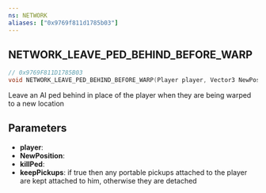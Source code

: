 ```yaml
---
ns: NETWORK
aliases: ["0x9769f811d1785b03"]
---
```

## NETWORK_LEAVE_PED_BEHIND_BEFORE_WARP

```c
// 0x9769F811D1785B03
void NETWORK_LEAVE_PED_BEHIND_BEFORE_WARP(Player player, Vector3 NewPosition, bool killPed, bool keepPickups);
```

Leave an AI ped behind in place of the player when they are being warped to a new location


## Parameters
* **player**: 
* **NewPosition**: 
* **killPed**: 
* **keepPickups**: if true then any portable pickups attached to the player are kept attached to him, otherwise they are detached

